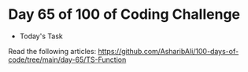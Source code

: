 # Day 65 of 100 of Coding Challenge

- Today's Task

Read the following articles: https://github.com/AsharibAli/100-days-of-code/tree/main/day-65/TS-Function